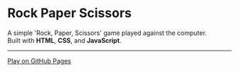 # Rock Paper Scissors

A simple 'Rock, Paper, Scissors' game played against the computer.\
Built with **HTML**, **CSS**, and **JavaScript**.

---

[Play on GitHub Pages](https://e-lemma.github.io/rock-paper-scissors/)
